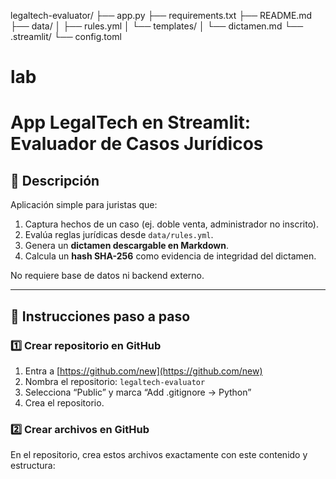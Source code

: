 legaltech-evaluator/
├── app.py
├── requirements.txt
├── README.md
├── data/
│   ├── rules.yml
│   └── templates/
│       └── dictamen.md
└── .streamlit/
    └── config.toml
# lab
# App LegalTech en Streamlit: Evaluador de Casos Jurídicos

## 🧭 Descripción
Aplicación simple para juristas que:
1. Captura hechos de un caso (ej. doble venta, administrador no inscrito).
2. Evalúa reglas jurídicas desde `data/rules.yml`.
3. Genera un **dictamen descargable en Markdown**.
4. Calcula un **hash SHA-256** como evidencia de integridad del dictamen.

No requiere base de datos ni backend externo.

---

## 🚀 Instrucciones paso a paso

### 1️⃣ Crear repositorio en GitHub
1. Entra a [https://github.com/new](https://github.com/new)
2. Nombra el repositorio: `legaltech-evaluator`
3. Selecciona “Public” y marca “Add .gitignore → Python”
4. Crea el repositorio.

### 2️⃣ Crear archivos en GitHub
En el repositorio, crea estos archivos exactamente con este contenido y estructura:

